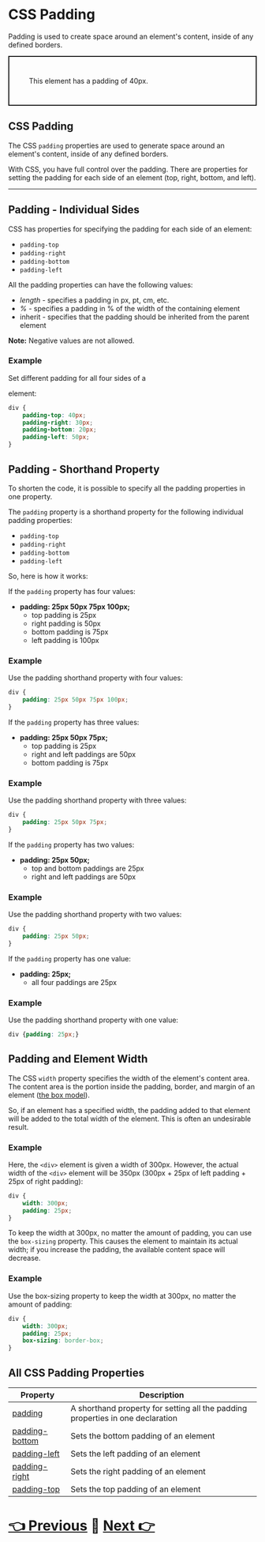 # CSS Padding

Padding is used to create space around an element's content, inside of any defined borders.
<div style="padding:40px; border: 2px solid">
This element has a padding of 40px.
</div>
  
## CSS Padding

The CSS `padding` properties are used to generate space around an element's content, inside of any defined borders.

With CSS, you have full control over the padding. There are properties for setting the padding for each side of an element (top, right, bottom, and left).

___

## Padding - Individual Sides

CSS has properties for specifying the padding for each side of an element:

-   `padding-top`
-   `padding-right`
-   `padding-bottom`
-   `padding-left`

All the padding properties can have the following values:

-   _length_ - specifies a padding in px, pt, cm, etc.
-   _%_ - specifies a padding in % of the width of the containing element
-   inherit - specifies that the padding should be inherited from the parent element

**Note:** Negative values are not allowed.

### Example

Set different padding for all four sides of a <div> element:  
```css
div {
    padding-top: 40px;  
    padding-right: 30px;  
    padding-bottom: 20px;  
    padding-left: 50px;
}
```


## Padding - Shorthand Property

To shorten the code, it is possible to specify all the padding properties in one property.

The `padding` property is a shorthand property for the following individual padding properties:

-   `padding-top`
-   `padding-right`
-   `padding-bottom`
-   `padding-left`

So, here is how it works:

If the `padding` property has four values:

-   **padding: 25px 50px 75px 100px;**
    -   top padding is 25px
    -   right padding is 50px
    -   bottom padding is 75px
    -   left padding is 100px

### Example

Use the padding shorthand property with four values:
```css
div {
    padding: 25px 50px 75px 100px;
}
```
If the `padding` property has three values:

-   **padding: 25px 50px 75px;**
    -   top padding is 25px
    -   right and left paddings are 50px
    -   bottom padding is 75px

### Example

Use the padding shorthand property with three values: 
```css
div {
    padding: 25px 50px 75px;
}
```
If the `padding` property has two values:

-   **padding: 25px 50px;**
    -   top and bottom paddings are 25px
    -   right and left paddings are 50px

### Example

Use the padding shorthand property with two values: 
```css
div {
    padding: 25px 50px;
}
```
If the `padding` property has one value:

-   **padding: 25px;**
    -   all four paddings are 25px

### Example

Use the padding shorthand property with one value: 
```css
div {padding: 25px;}
```
## Padding and Element Width

The CSS `width` property specifies the width of the element's content area. The content area is the portion inside the padding, border, and margin of an element ([the box model](../07_Box_Modal/01_box_modal.md)).

So, if an element has a specified width, the padding added to that element will be added to the total width of the element. This is often an undesirable result.

### Example

Here, the `<div>` element is given a width of 300px. However, the actual width of the `<div>` element will be 350px (300px + 25px of left padding + 25px of right padding):
```css
div {
    width: 300px;  
    padding: 25px;
}
```

To keep the width at 300px, no matter the amount of padding, you can use the `box-sizing` property. This causes the element to maintain its actual width; if you increase the padding, the available content space will decrease.

### Example

Use the box-sizing property to keep the width at 300px, no matter the amount of padding:
```css
div {
    width: 300px;  
    padding: 25px;  
    box-sizing: border-box;
}
```

## All CSS Padding Properties

| Property | Description |
| --- | --- |
| [padding]() | A shorthand property for setting all the padding properties in one declaration |
| [padding-bottom]() | Sets the bottom padding of an element |
| [padding-left]() | Sets the left padding of an element |
| [padding-right]() | Sets the right padding of an element |
| [padding-top]() | Sets the top padding of an element |


# [👈 Previous](../08_Borders/01_Borders.md) 📝 [Next 👉](../10_Margins/01_Margins.md)